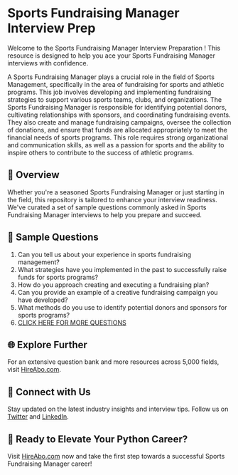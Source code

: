 # Sports Fundraising Manager Interview Prep

Welcome to the Sports Fundraising Manager Interview Preparation ! This resource is designed to help you ace your Sports Fundraising Manager interviews with confidence.

A Sports Fundraising Manager plays a crucial role in the field of Sports Management, specifically in the area of fundraising for sports and athletic programs. This job involves developing and implementing fundraising strategies to support various sports teams, clubs, and organizations. The Sports Fundraising Manager is responsible for identifying potential donors, cultivating relationships with sponsors, and coordinating fundraising events. They also create and manage fundraising campaigns, oversee the collection of donations, and ensure that funds are allocated appropriately to meet the financial needs of sports programs. This role requires strong organizational and communication skills, as well as a passion for sports and the ability to inspire others to contribute to the success of athletic programs.

## 🚀 Overview

Whether you're a seasoned Sports Fundraising Manager or just starting in the field, this repository is tailored to enhance your interview readiness. We've curated a set of sample questions commonly asked in Sports Fundraising Manager interviews to help you prepare and succeed.

## 📝 Sample Questions

1. Can you tell us about your experience in sports fundraising management?
2. What strategies have you implemented in the past to successfully raise funds for sports programs?
3. How do you approach creating and executing a fundraising plan?
4. Can you provide an example of a creative fundraising campaign you have developed?
5. What methods do you use to identify potential donors and sponsors for sports programs?
6. [CLICK HERE FOR MORE QUESTIONS](https://hireabo.com/job/15_2_37/Sports%20Fundraising%20Manager)

## 🌐 Explore Further

For an extensive question bank and more resources across 5,000 fields, visit [HireAbo.com](https://www.hireabo.com).

## 📱 Connect with Us

Stay updated on the latest industry insights and interview tips. Follow us on [Twitter](https://twitter.com/hireabo) and [LinkedIn](https://www.linkedin.com/in/hire-abo-3609972a8/).

## 🚀 Ready to Elevate Your Python Career?

Visit [HireAbo.com](https://www.hireabo.com) now and take the first step towards a successful Sports Fundraising Manager career!